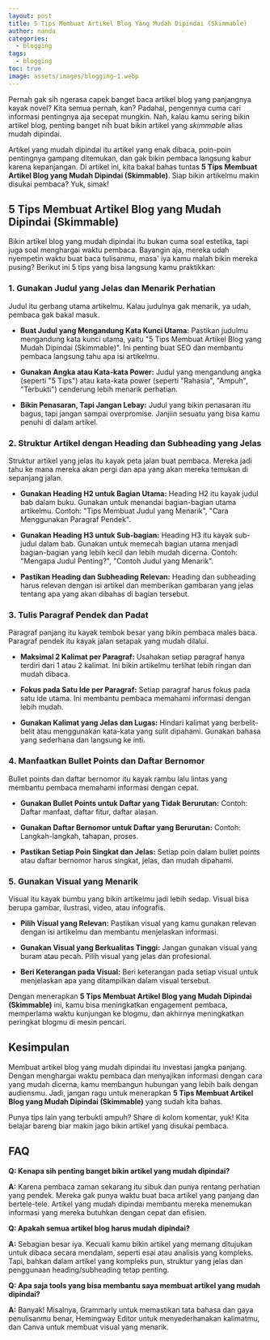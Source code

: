 ```yaml
---
layout: post
title: 5 Tips Membuat Artikel Blog Yang Mudah Dipindai (Skimmable)
author: nanda
categories:
  - blogging
tags:
  - blogging
toc: true
image: assets/images/blogging-1.webp
---
```



Pernah gak sih ngerasa capek banget baca artikel blog yang panjangnya kayak novel? Kita semua pernah, kan? Padahal, pengennya cuma cari informasi pentingnya aja secepat mungkin. Nah, kalau kamu sering bikin artikel blog, penting banget nih buat bikin artikel yang _skimmable_ alias mudah dipindai.

Artikel yang mudah dipindai itu artikel yang enak dibaca, poin-poin pentingnya gampang ditemukan, dan gak bikin pembaca langsung kabur karena kepanjangan. Di artikel ini, kita bakal bahas tuntas **5 Tips Membuat Artikel Blog yang Mudah Dipindai (Skimmable)**. Siap bikin artikelmu makin disukai pembaca? Yuk, simak!

## 5 Tips Membuat Artikel Blog yang Mudah Dipindai (Skimmable)

Bikin artikel blog yang mudah dipindai itu bukan cuma soal estetika, tapi juga soal menghargai waktu pembaca. Bayangin aja, mereka udah nyempetin waktu buat baca tulisanmu, masa' iya kamu malah bikin mereka pusing? Berikut ini 5 tips yang bisa langsung kamu praktikkan:

### 1\. Gunakan Judul yang Jelas dan Menarik Perhatian

Judul itu gerbang utama artikelmu. Kalau judulnya gak menarik, ya udah, pembaca gak bakal masuk.

- **Buat Judul yang Mengandung Kata Kunci Utama:** Pastikan judulmu mengandung kata kunci utama, yaitu "5 Tips Membuat Artikel Blog yang Mudah Dipindai (Skimmable)". Ini penting buat SEO dan membantu pembaca langsung tahu apa isi artikelmu.
    
- **Gunakan Angka atau Kata-kata Power:** Judul yang mengandung angka (seperti "5 Tips") atau kata-kata power (seperti "Rahasia", "Ampuh", "Terbukti") cenderung lebih menarik perhatian.
    
- **Bikin Penasaran, Tapi Jangan Lebay:** Judul yang bikin penasaran itu bagus, tapi jangan sampai overpromise. Janjiin sesuatu yang bisa kamu penuhi di dalam artikel.
    

### 2\. Struktur Artikel dengan Heading dan Subheading yang Jelas

Struktur artikel yang jelas itu kayak peta jalan buat pembaca. Mereka jadi tahu ke mana mereka akan pergi dan apa yang akan mereka temukan di sepanjang jalan.

- **Gunakan Heading H2 untuk Bagian Utama:** Heading H2 itu kayak judul bab dalam buku. Gunakan untuk menandai bagian-bagian utama artikelmu. Contoh: "Tips Membuat Judul yang Menarik", "Cara Menggunakan Paragraf Pendek".
    
- **Gunakan Heading H3 untuk Sub-bagian:** Heading H3 itu kayak sub-judul dalam bab. Gunakan untuk memecah bagian utama menjadi bagian-bagian yang lebih kecil dan lebih mudah dicerna. Contoh: "Mengapa Judul Penting?", "Contoh Judul yang Menarik".
    
- **Pastikan Heading dan Subheading Relevan:** Heading dan subheading harus relevan dengan isi artikel dan memberikan gambaran yang jelas tentang apa yang akan dibahas di bagian tersebut.
    

### 3\. Tulis Paragraf Pendek dan Padat

Paragraf panjang itu kayak tembok besar yang bikin pembaca males baca. Paragraf pendek itu kayak jalan setapak yang mudah dilalui.

- **Maksimal 2 Kalimat per Paragraf:** Usahakan setiap paragraf hanya terdiri dari 1 atau 2 kalimat. Ini bikin artikelmu terlihat lebih ringan dan mudah dibaca.
    
- **Fokus pada Satu Ide per Paragraf:** Setiap paragraf harus fokus pada satu ide utama. Ini membantu pembaca memahami informasi dengan lebih mudah.
    
- **Gunakan Kalimat yang Jelas dan Lugas:** Hindari kalimat yang berbelit-belit atau menggunakan kata-kata yang sulit dipahami. Gunakan bahasa yang sederhana dan langsung ke inti.
    

### 4\. Manfaatkan Bullet Points dan Daftar Bernomor

Bullet points dan daftar bernomor itu kayak rambu lalu lintas yang membantu pembaca memahami informasi dengan cepat.

- **Gunakan Bullet Points untuk Daftar yang Tidak Berurutan:** Contoh: Daftar manfaat, daftar fitur, daftar alasan.
    
- **Gunakan Daftar Bernomor untuk Daftar yang Berurutan:** Contoh: Langkah-langkah, tahapan, proses.
    
- **Pastikan Setiap Poin Singkat dan Jelas:** Setiap poin dalam bullet points atau daftar bernomor harus singkat, jelas, dan mudah dipahami.
    

### 5\. Gunakan Visual yang Menarik

Visual itu kayak bumbu yang bikin artikelmu jadi lebih sedap. Visual bisa berupa gambar, ilustrasi, video, atau infografis.

- **Pilih Visual yang Relevan:** Pastikan visual yang kamu gunakan relevan dengan isi artikelmu dan membantu menjelaskan informasi.
    
- **Gunakan Visual yang Berkualitas Tinggi:** Jangan gunakan visual yang buram atau pecah. Pilih visual yang jelas dan profesional.
    
- **Beri Keterangan pada Visual:** Beri keterangan pada setiap visual untuk menjelaskan apa yang ditampilkan dalam visual tersebut.
    

Dengan menerapkan **5 Tips Membuat Artikel Blog yang Mudah Dipindai (Skimmable)** ini, kamu bisa meningkatkan engagement pembaca, memperlama waktu kunjungan ke blogmu, dan akhirnya meningkatkan peringkat blogmu di mesin pencari.

## Kesimpulan

Membuat artikel blog yang mudah dipindai itu investasi jangka panjang. Dengan menghargai waktu pembaca dan menyajikan informasi dengan cara yang mudah dicerna, kamu membangun hubungan yang lebih baik dengan audiensmu. Jadi, jangan ragu untuk menerapkan **5 Tips Membuat Artikel Blog yang Mudah Dipindai (Skimmable)** yang sudah kita bahas.

Punya tips lain yang terbukti ampuh? Share di kolom komentar, yuk! Kita belajar bareng biar makin jago bikin artikel yang disukai pembaca.

## FAQ

**Q: Kenapa sih penting banget bikin artikel yang mudah dipindai?**

**A:** Karena pembaca zaman sekarang itu sibuk dan punya rentang perhatian yang pendek. Mereka gak punya waktu buat baca artikel yang panjang dan bertele-tele. Artikel yang mudah dipindai membantu mereka menemukan informasi yang mereka butuhkan dengan cepat dan efisien.

**Q: Apakah semua artikel blog harus mudah dipindai?**

**A:** Sebagian besar iya. Kecuali kamu bikin artikel yang memang ditujukan untuk dibaca secara mendalam, seperti esai atau analisis yang kompleks. Tapi, bahkan dalam artikel yang kompleks pun, struktur yang jelas dan penggunaan heading/subheading tetap penting.

**Q: Apa saja tools yang bisa membantu saya membuat artikel yang mudah dipindai?**

**A:** Banyak! Misalnya, Grammarly untuk memastikan tata bahasa dan gaya penulisanmu benar, Hemingway Editor untuk menyederhanakan kalimatmu, dan Canva untuk membuat visual yang menarik.
